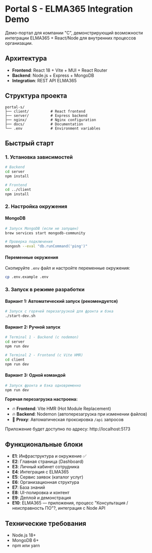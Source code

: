 # Portal S - ELMA365 Integration Demo

Демо-портал для компании "С", демонстрирующий возможности интеграции ELMA365 + React/Node для внутренних процессов организации.

## Архитектура

- **Frontend**: React 18 + Vite + MUI + React Router
- **Backend**: Node.js + Express + MongoDB
- **Integration**: REST API ELMA365

## Структура проекта

```
portal-s/
├── client/          # React frontend
├── server/          # Express backend
├── nginx/           # Nginx configuration
├── docs/            # Documentation
└── .env             # Environment variables
```

## Быстрый старт

### 1. Установка зависимостей

```bash
# Backend
cd server
npm install

# Frontend
cd ../client
npm install
```

### 2. Настройка окружения

#### MongoDB
```bash
# Запуск MongoDB (если не запущен)
brew services start mongodb-community

# Проверка подключения
mongosh --eval "db.runCommand('ping')"
```

#### Переменные окружения
Скопируйте `.env` файл и настройте переменные окружения:

```bash
cp .env.example .env
```

### 3. Запуск в режиме разработки

#### Вариант 1: Автоматический запуск (рекомендуется)

```bash
# Запуск с горячей перезагрузкой для фронта и бэка
./start-dev.sh
```

#### Вариант 2: Ручной запуск

```bash
# Terminal 1 - Backend (с nodemon)
cd server
npm run dev

# Terminal 2 - Frontend (с Vite HMR)
cd client
npm run dev
```

#### Вариант 3: Одной командой

```bash
# Запуск фронта и бэка одновременно
npm run dev
```

**Горячая перезагрузка настроена:**

- 🔥 **Frontend**: Vite HMR (Hot Module Replacement)
- 🔥 **Backend**: Nodemon (автоперезагрузка при изменении файлов)
- 🔄 **Proxy**: Автоматическая проксировка `/api` запросов

Приложение будет доступно по адресу: http://localhost:5173

## Функциональные блоки

- **E1**: Инфраструктура и окружение ✅
- **E2**: Главная страница (Dashboard)
- **E3**: Личный кабинет сотрудника
- **E4**: Интеграция с ELMA365
- **E5**: Сервис заявок (каталог услуг)
- **E6**: Организационная структура
- **E7**: База знаний
- **E8**: UI-полировка и контент
- **E9**: Деплой и демонстрация
- **E10**: ELMA365 — приложения, процесс "Консультация / неисправность ПО"?, интеграция с Node API

## Технические требования

- Node.js 18+
- MongoDB 6+
- npm или yarn
